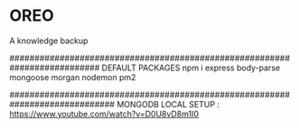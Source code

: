 # OREO
A knowledge backup

##########################################################################
DEFAULT PACKAGES
npm i express body-parse mongoose morgan nodemon pm2














#############################################################################
MONGODB LOCAL SETUP : https://www.youtube.com/watch?v=D0U8vD8m1I0
